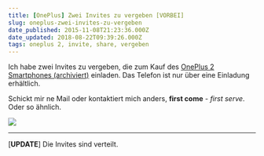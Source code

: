 ```yaml
---
title: [OnePlus] Zwei Invites zu vergeben [VORBEI]
slug: oneplus-zwei-invites-zu-vergeben
date_published: 2015-11-08T21:23:36.000Z
date_updated: 2018-08-22T09:39:26.000Z
tags: oneplus 2, invite, share, vergeben
---
```


Ich habe zwei Invites zu vergeben, die zum Kauf des [OnePlus 2 Smartphones (archiviert)](http://web.archive.org/web/20160331121951/http://thafaker.de/tag/oneplus-2/) einladen. Das Telefon ist nur über eine Einladung erhältlich.

Schickt mir ne Mail oder kontaktiert mich anders, **first come** - *first serve*. Oder so ähnlich.

![](http://cdn.ndtv.com/tech/oneplus_2_invite_system.jpg)

---

[**UPDATE**] Die Invites sind verteilt.
